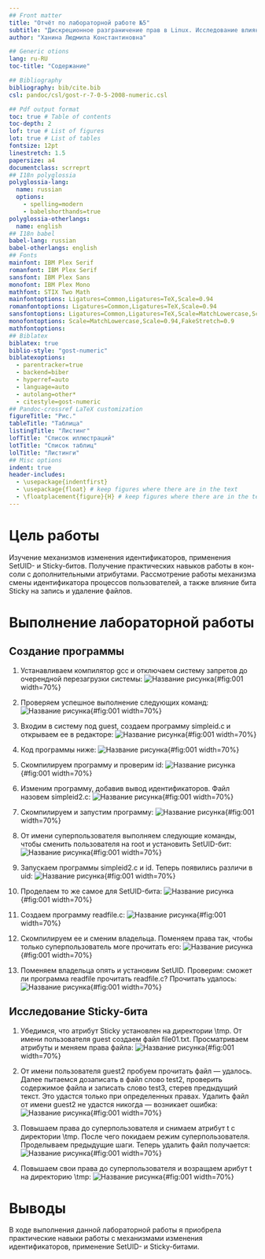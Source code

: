 ```yaml
---
## Front matter
title: "Отчёт по лабораторной работе №5"
subtitle: "Дискреционное разграничение прав в Linux. Исследование влияния дополнительных атрибутов"
author: "Ханина Людмила Константиновна"

## Generic otions
lang: ru-RU
toc-title: "Содержание"

## Bibliography
bibliography: bib/cite.bib
csl: pandoc/csl/gost-r-7-0-5-2008-numeric.csl

## Pdf output format
toc: true # Table of contents
toc-depth: 2
lof: true # List of figures
lot: true # List of tables
fontsize: 12pt
linestretch: 1.5
papersize: a4
documentclass: scrreprt
## I18n polyglossia
polyglossia-lang:
  name: russian
  options:
	- spelling=modern
	- babelshorthands=true
polyglossia-otherlangs:
  name: english
## I18n babel
babel-lang: russian
babel-otherlangs: english
## Fonts
mainfont: IBM Plex Serif
romanfont: IBM Plex Serif
sansfont: IBM Plex Sans
monofont: IBM Plex Mono
mathfont: STIX Two Math
mainfontoptions: Ligatures=Common,Ligatures=TeX,Scale=0.94
romanfontoptions: Ligatures=Common,Ligatures=TeX,Scale=0.94
sansfontoptions: Ligatures=Common,Ligatures=TeX,Scale=MatchLowercase,Scale=0.94
monofontoptions: Scale=MatchLowercase,Scale=0.94,FakeStretch=0.9
mathfontoptions:
## Biblatex
biblatex: true
biblio-style: "gost-numeric"
biblatexoptions:
  - parentracker=true
  - backend=biber
  - hyperref=auto
  - language=auto
  - autolang=other*
  - citestyle=gost-numeric
## Pandoc-crossref LaTeX customization
figureTitle: "Рис."
tableTitle: "Таблица"
listingTitle: "Листинг"
lofTitle: "Список иллюстраций"
lotTitle: "Список таблиц"
lolTitle: "Листинги"
## Misc options
indent: true
header-includes:
  - \usepackage{indentfirst}
  - \usepackage{float} # keep figures where there are in the text
  - \floatplacement{figure}{H} # keep figures where there are in the text
---
```


# Цель работы

Изучение механизмов изменения идентификаторов, применения SetUID- и Sticky-битов. Получение практических навыков работы в кон- соли с дополнительными атрибутами. Рассмотрение работы механизма смены идентификатора процессов пользователей, а также влияние бита Sticky на запись и удаление файлов.

# Выполнение лабораторной работы

## Создание программы

1. Устанавливаем компилятор gcc и отключаем систему запретов до очерендной перезагрузки системы:
![Название рисунка](images/1.png){#fig:001 width=70%}

2. Проверяем успешное выполнение следующих команд:
![Название рисунка](images/2.png){#fig:001 width=70%}

3. Входим в систему под guest, создаем программу simpleid.c и открываем ее в редакторе:
![Название рисунка](images/3.png){#fig:001 width=70%}

4. Код программы ниже:
![Название рисунка](images/4.png){#fig:001 width=70%}

5. Скомпилируем программу и проверим id:
![Название рисунка](images/5.png){#fig:001 width=70%}

6. Изменим программу, добавив вывод идентификаторов. Файл назовем simpleid2.c:
![Название рисунка](images/6.png){#fig:001 width=70%}

7. Скомпилируем и запустим программу:
![Название рисунка](images/7.png){#fig:001 width=70%}

8. От имени суперпользователя выполняем следующие команды, чтобы сменить пользователя на root и установить SetUID-бит:
![Название рисунка](images/8.png){#fig:001 width=70%}

9. Запускаем программы simpleid2.c и id. Теперь появились различи в uid:
![Название рисунка](images/9.png){#fig:001 width=70%}

10. Проделаем то же самое для SetUID-бита:
![Название рисунка](images/10.png){#fig:001 width=70%}

11. Создаем программу readfile.c:
![Название рисунка](images/11.png){#fig:001 width=70%}

12. Скомпилируем ее и сменим владельца. Поменяем права так, чтобы только суперпользователь моге прочитать его:
![Название рисунка](images/12.png){#fig:001 width=70%}

13. Поменяем владельца опять и установим SetUID. Проверим: сможет ли программа readfile прочитать readfile.c? Прочитать удалось:
![Название рисунка](images/13.png){#fig:001 width=70%}

## Исследование Sticky-бита

1. Убедимся, что атрибут Sticky установлен на директории \tmp. От имени пользователя guest создаем файл file01.txt. Просматриваем атрибуты и меняем права файла:
![Название рисунка](images/14.png){#fig:001 width=70%}

2. От имени пользователя guest2 пробуем прочитать файл — удалось. Далее пытаемся дозаписать в файл слово test2, проверить содержимое файла и записать слово test3, стерев предыдущий текст. Это удастся только при определенных правах. Удалить файл от имени guest2 не удастся никогда — возникает ошибка:
![Название рисунка](images/15.png){#fig:001 width=70%}

3. Повышаем права до суперпользователя и снимаем атрибут t с директории \tmp. После чего покидаем режим суперпользователя. Проделываем предыдущие шаги. Теперь удалить файл получается:
![Название рисунка](images/16.png){#fig:001 width=70%}

4. Повышаем свои права до суперпользователя и возращаем арибут t на директорию \tmp:
![Название рисунка](images/17.png){#fig:001 width=70%}

# Выводы

В ходе выполнения данной лабораторной работы я приобрела практические навыки работы с механизмами изменения идентификаторов, применение SetUID- и Sticky-битами.
